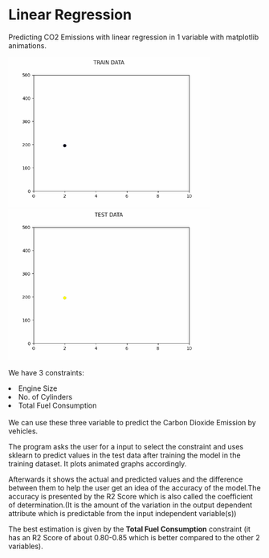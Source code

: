 # Linear Regression
Predicting CO2 Emissions with linear regression in 1 variable with matplotlib animations.

<img src="traindataengsize.gif" width=400><img src="testdataengsize.gif" width=400>

We have 3 constraints:
<li>Engine Size</li>
<li>No. of Cylinders</li>
<li>Total Fuel Consumption</li>
<br>
We can use these three variable to predict the Carbon Dioxide Emission by vehicles.

The program asks the user for a input to select the constraint and uses sklearn to predict values in the test data after training the model in the training dataset. 
It plots animated graphs accordingly.

Afterwards it shows the actual and predicted values and the difference between them to help the user get an idea of the accuracy of the model.The accuracy is presented by the R2 Score which is also called the coefficient of determination.(It is the amount of the variation in the output dependent attribute which is predictable from the input independent variable(s))

The best estimation is given by the <b>Total Fuel Consumption</b> constraint (it has an R2 Score of about 0.80-0.85 which is better compared to the other 2 variables).

